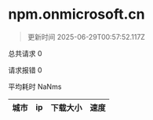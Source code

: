 
  # npm.onmicrosoft.cn

  > 更新时间 2025-06-29T00:57:52.117Z
  
  总共请求 0

  请求报错 0

  平均耗时 NaNms

|城市|ip|下载大小|速度|
|-----|----------|---|---|

  
